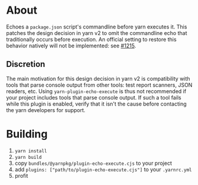 # About

Echoes a `package.json` script's commandline before yarn executes it. This patches the design decision in yarn v2 to
omit the commandline echo that traditionally occurs before execution. An official setting to restore this behavior
natively will not be implemented: see [#1215](https://github.com/yarnpkg/berry/issues/1215).

## Discretion

The main motivation for this design decision in yarn v2 is compatibility with tools that parse console output from other
tools: test report scanners, JSON readers, etc. Using `yarn-plugin-echo-execute` is thus not recommended if your project
includes tools that parse console output. If such a tool fails while this plugin is enabled, verify that it isn't the
cause before contacting the yarn developers for support.

# Building

1. `yarn install`
2. `yarn build`
3. copy `bundles/@yarnpkg/plugin-echo-execute.cjs` to your project
4. add `plugins: ["path/to/plugin-echo-execute.cjs"]` to your `.yarnrc.yml`
5. profit
